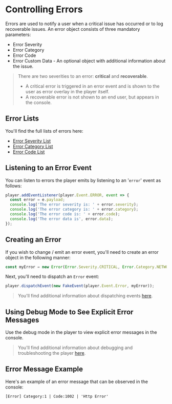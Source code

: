 # Controlling Errors

Errors are used to notify a user when a critical issue has occurred or to log recoverable issues. An error object consists of three mandatory parameters:

- Error Severity
- Error Category
- Error Code
- Error Custom Data - An optional object with additional information about the issue.

> There are two severities to an error: **critical** and **recoverable**.
>
> - A critical error is triggered in an error event and is shown to the user as error overlay in the player itself.
> - A recoverable error is not shown to an end user, but appears in the console.

## Error Lists

You'll find the full lists of errors here:

- [Error Severity List](https://github.com/kaltura/playkit-js/blob/master/src/error/severity.js)
- [Error Category List](https://github.com/kaltura/playkit-js/blob/master/src/error/category.js)
- [Error Code List](https://github.com/kaltura/playkit-js/blob/master/src/error/code.js)

## Listening to an Error Event

You can listen to errors the player emits by listening to an '`error`' event as follows:

```javascript
player.addEventListener(player.Event.ERROR, event => {
  const error = e.payload;
  console.log('The error severity is: ' + error.severity);
  console.log('The error category is: ' + error.category);
  console.log('The error code is: ' + error.code);
  console.log('The error data is', error.data);
});
```

## Creating an Error

If you wish to change / emit an error event, you'll need to create an error object in the following manner:

```javascript
const myError = new Error(Error.Severity.CRITICAL, Error.Category.NETWORK, Error.Code.HTTP_ERROR, {url: 'www.some-bad-url.com'});
```

Next, you'll need to dispatch an `Error` event:

```js
player.dispatchEvent(new FakeEvent(player.Event.Error, myError));
```

> You'll find additional information about dispatching events [here](./events.md).

## Using Debug Mode to See Explicit Error Messages

Use the debug mode in the player to view explicit error messages in the console.

> You'll find additional information about debugging and troubleshooting the player [here](./debugging.md).

## Error Message Example

Here's an example of an error message that can be observed in the console:

    [Error] Category:1 | Code:1002 | 'Http Error'
